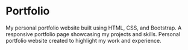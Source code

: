 # Portfolio
My personal portfolio website built using HTML, CSS, and Bootstrap.  A responsive portfolio page showcasing my projects and skills.  Personal portfolio website created to highlight my work and experience.
